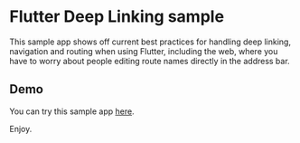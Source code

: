 # Flutter Deep Linking sample
This sample app shows off current best practices for handling deep linking, navigation and routing when using Flutter, including the web, where you have to worry about people editing route names
directly in the address bar.


## Demo
You can try this sample app [here](https://johndelson.github.io/tests/).


Enjoy.
